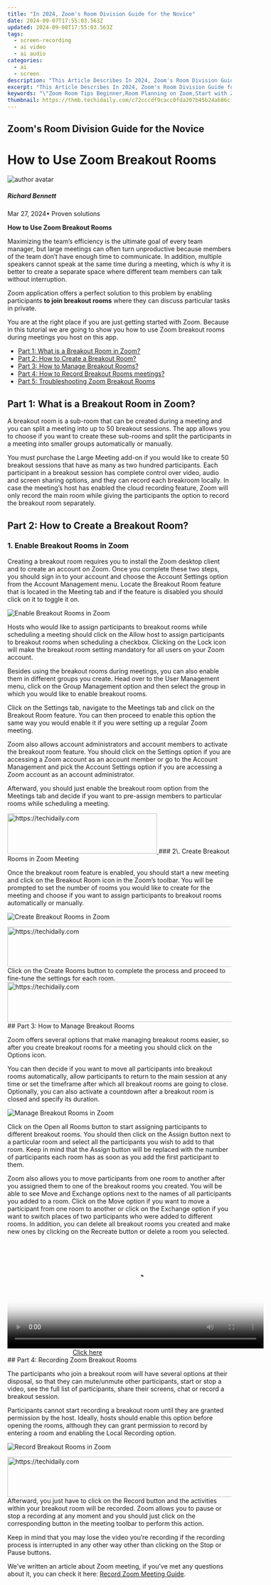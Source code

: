 ```yaml
---
title: "In 2024, Zoom's Room Division Guide for the Novice"
date: 2024-09-07T17:55:03.563Z
updated: 2024-09-08T17:55:03.563Z
tags: 
  - screen-recording
  - ai video
  - ai audio
categories: 
  - ai
  - screen
description: "This Article Describes In 2024, Zoom's Room Division Guide for the Novice"
excerpt: "This Article Describes In 2024, Zoom's Room Division Guide for the Novice"
keywords: "\"Zoom Room Tips Beginner,Room Planning on Zoom,Start with Zoom Virtual Meetings,Zoom Space Arrangement Guide,Novice's Zoom Layout Help,Basic Zoom Conference Spacing,First-Time Zoom Setup Guidance\""
thumbnail: https://thmb.techidaily.com/c72cccdf9cacc0fda207b45b24ab86cf2fde475b85a4b94012ab008856dbcd1d.jpg
---
```


## Zoom's Room Division Guide for the Novice

# How to Use Zoom Breakout Rooms

![author avatar](https://images.wondershare.com/filmora/article-images/richard-bennett.jpg)

##### Richard Bennett

 Mar 27, 2024• Proven solutions

**How to Use Zoom Breakout Rooms**

Maximizing the team’s efficiency is the ultimate goal of every team manager, but large meetings can often turn unproductive because members of the team don’t have enough time to communicate. In addition, multiple speakers cannot speak at the same time during a meeting, which is why it is better to create a separate space where different team members can talk without interruption.

Zoom application offers a perfect solution to this problem by enabling participants **to join breakout rooms** where they can discuss particular tasks in private.

You are at the right place if you are just getting started with Zoom. Because in this tutorial we are going to show you how to use Zoom breakout rooms during meetings you host on this app.

* [Part 1: What is a Breakout Room in Zoom?](#what%5Fis%5Fbreakout%5Froom)
* [Part 2: How to Create a Breakout Room?](#create%5Fzoom%5Fbreakout%5Froom)
* [Part 3: How to Manage Breakout Rooms?](#manage%5Fzoom%5Fbreakout%5Frooom)
* [Part 4: How to Record Breakout Rooms meetings?](#record%5Fbreakout%5Froom)
* [Part 5: Troubleshooting Zoom Breakout Rooms](#zoom-breakout-room%5Ffaq)

## Part 1: What is a Breakout Room in Zoom?

A breakout room is a sub-room that can be created during a meeting and you can split a meeting into up to 50 breakout sessions. The app allows you to choose if you want to create these sub-rooms and split the participants in a meeting into smaller groups automatically or manually.

You must purchase the Large Meeting add-on if you would like to create 50 breakout sessions that have as many as two hundred participants. Each participant in a breakout session has complete control over video, audio and screen sharing options, and they can record each breakroom locally. In case the meeting’s host has enabled the cloud recording feature, Zoom will only record the main room while giving the participants the option to record the breakout room separately.

## Part 2: How to Create a Breakout Room?

### 1\. Enable Breakout Rooms in Zoom

Creating a breakout room requires you to install the Zoom desktop client and to create an account on Zoom. Once you complete these two steps, you should sign in to your account and choose the Account Settings option from the Account Management menu. Locate the Breakout Room feature that is located in the Meeting tab and if the feature is disabled you should click on it to toggle it on.

![ Enable Breakout Rooms in Zoom](https://images.wondershare.com/filmora/article-images/eable-breakout-room-zoom.jpg)

Hosts who would like to assign participants to breakout rooms while scheduling a meeting should click on the Allow host to assign participants to breakout rooms when scheduling a checkbox. Clicking on the Lock icon will make the breakout room setting mandatory for all users on your Zoom account.

Besides using the breakout rooms during meetings, you can also enable them in different groups you create. Head over to the User Management menu, click on the Group Management option and then select the group in which you would like to enable breakout rooms.

Click on the Settings tab, navigate to the Meetings tab and click on the Breakout Room feature. You can then proceed to enable this option the same way you would enable it if you were setting up a regular Zoom meeting.

Zoom also allows account administrators and account members to activate the breakout room feature. You should click on the Settings option if you are accessing a Zoom account as an account member or go to the Account Management and pick the Account Settings option if you are accessing a Zoom account as an account administrator.

Afterward, you should just enable the breakout room option from the Meetings tab and decide if you want to pre-assign members to particular rooms while scheduling a meeting.

<!-- affiliate ads begin -->
<a href="https://aligracehair.sjv.io/c/5597632/2135416/19272" target="_top" id="2135416">
  <img src="//a.impactradius-go.com/display-ad/19272-2135416" border="0" alt="https://techidaily.com" width="336" height="90"/>
</a>
<img height="0" width="0" src="https://aligracehair.sjv.io/i/5597632/2135416/19272" style="position:absolute;visibility:hidden;" border="0" />
<!-- affiliate ads end -->
### 2\. Create Breakout Rooms in Zoom Meeting

Once the breakout room feature is enabled, you should start a new meeting and click on the Breakout Room icon in the Zoom’s toolbar. You will be prompted to set the number of rooms you would like to create for the meeting and choose if you want to assign participants to breakout rooms automatically or manually.

![ Create  Breakout Rooms in Zoom](https://images.wondershare.com/filmora/article-images/create-breakout-rooms.jpg)

<!-- affiliate ads begin -->
<a href="https://appsumo.8odi.net/c/5597632/2118321/7443" target="_top" id="2118321">
  <img src="//a.impactradius-go.com/display-ad/7443-2118321" border="0" alt="https://techidaily.com" width="600" height="90"/>
</a>
<img height="0" width="0" src="https://appsumo.8odi.net/i/5597632/2118321/7443" style="position:absolute;visibility:hidden;" border="0" />
<!-- affiliate ads end -->
Click on the Create Rooms button to complete the process and proceed to fine-tune the settings for each room.

<!-- affiliate ads begin -->
<a href="https://ephamedtechinc.pxf.io/c/5597632/2136614/26400" target="_top" id="2136614">
  <img src="//a.impactradius-go.com/display-ad/26400-2136614" border="0" alt="https://techidaily.com" width="728" height="90"/>
</a>
<img height="0" width="0" src="https://ephamedtechinc.pxf.io/i/5597632/2136614/26400" style="position:absolute;visibility:hidden;" border="0" />
<!-- affiliate ads end -->
## Part 3: How to Manage Breakout Rooms

Zoom offers several options that make managing breakout rooms easier, so after you create breakout rooms for a meeting you should click on the Options icon.

You can then decide if you want to move all participants into breakout rooms automatically, allow participants to return to the main session at any time or set the timeframe after which all breakout rooms are going to close. Optionally, you can also activate a countdown after a breakout room is closed and specify its duration.

![ Manage  Breakout Rooms in Zoom](https://images.wondershare.com/filmora/article-images/manage-breakout-rooms-zoom.jpg)

Click on the Open all Rooms button to start assigning participants to different breakout rooms. You should then click on the Assign button next to a particular room and select all the participants you wish to add to that room. Keep in mind that the Assign button will be replaced with the number of participants each room has as soon as you add the first participant to them.

Zoom also allows you to move participants from one room to another after you assigned them to one of the breakout rooms you created. You will be able to see Move and Exchange options next to the names of all participants you added to a room. Click on the Move option if you want to move a participant from one room to another or click on the Exchange option if you want to switch places of two participants who were added to different rooms. In addition, you can delete all breakout rooms you created and make new ones by clicking on the Recreate button or delete a room you selected.

<!-- affiliate ads begin -->
<span id="1983584">
					<video width="576" height="240" style="cursor:pointer"
           poster="//a.impactradius-go.com/display-clicktoplayimage/1983584.png"
           onclick="if(!this.playClicked){this.play();this.setAttribute('controls',true);this.playClicked=true;}">
	   <source src="//a.impactradius-go.com/display-ad/22993-1983584">
	   <img src="//a.impactradius-go.com/display-clicktoplayimage/1983584.png" style="border: none; height: 100%; width: 100%; object-fit: contain">
	</video>
	<div style="width:360px;text-align:center"><a href="javascript:window.open(decodeURIComponent('https%3A%2F%2Fhomestyler.sjv.io%2Fc%2F5597632%2F1983584%2F22993'), '_blank');void(0);">Click here</a></div>
</span>
<img height="0" width="0" src="https://imp.pxf.io/i/5597632/1983584/22993" style="position:absolute;visibility:hidden;" border="0" />
<!-- affiliate ads end -->
## Part 4: Recording Zoom Breakout Rooms

The participants who join a breakout room will have several options at their disposal, so that they can mute/unmute other participants, start or stop a video, see the full list of participants, share their screens, chat or record a breakout session.

Participants cannot start recording a breakout room until they are granted permission by the host. Ideally, hosts should enable this option before opening the rooms, although they can grant permission to record by entering a room and enabling the Local Recording option.

![ Record  Breakout Rooms in Zoom](https://images.wondershare.com/filmora/article-images/allow-record-zoom-meeting.jpg)

<!-- affiliate ads begin -->
<a href="https://bluettius.sjv.io/c/5597632/2139115/17108" target="_top" id="2139115">
  <img src="//a.impactradius-go.com/display-ad/17108-2139115" border="0" alt="https://techidaily.com" width="728" height="90"/>
</a>
<img height="0" width="0" src="https://bluettius.sjv.io/i/5597632/2139115/17108" style="position:absolute;visibility:hidden;" border="0" />
<!-- affiliate ads end -->
Afterward, you just have to click on the Record button and the activities within your breakout room will be recorded. Zoom allows you to pause or stop a recording at any moment and you should just click on the corresponding button in the meeting toolbar to perform this action.

Keep in mind that you may lose the video you’re recording if the recording process is interrupted in any other way other than clicking on the Stop or Pause buttons.

We’ve written an article about Zoom meeting, if you’ve met any questions about it, you can check it here: [Record Zoom Meeting Guide](https://tools.techidaily.com/wondershare/filmora/download/).

<!-- affiliate ads begin -->
<span id="1531882">
					<video width="864" height="1536" style="cursor:pointer"
           poster="//a.impactradius-go.com/display-clicktoplayimage/1531882.png"
           onclick="if(!this.playClicked){this.play();this.setAttribute('controls',true);this.playClicked=true;}">
	   <source src="//a.impactradius-go.com/display-ad/16446-1531882">
	   <img src="//a.impactradius-go.com/display-clicktoplayimage/1531882.png" style="border: none; height: 100%; width: 100%; object-fit: contain">
	</video>
	<div style="width:540px;text-align:center"><a href="javascript:window.open(decodeURIComponent('https%3A%2F%2Flaganoo.pxf.io%2Fc%2F5597632%2F1531882%2F16446'), '_blank');void(0);">Click here</a></div>
</span>
<img height="0" width="0" src="https://imp.pxf.io/i/5597632/1531882/16446" style="position:absolute;visibility:hidden;" border="0" />
<!-- affiliate ads end -->
## Part 5: Troubleshooting Zoom Breakout Rooms

Even though creating and managing breakout rooms shouldn’t be too difficult, you may still experience problems. Let's take a look at some of the most common issues Zoom users encounter with breakout rooms.

### 1\. Why can’t I join a Zoom Breakout Room?

Only users with access to Zoom desktop client, Zoom mobile app and H.323/SIP devices can join breakout rooms. You won’t be able to join a breakout room if you are using Zoom from a web browser.

<!-- affiliate ads begin -->
<a href="https://ephamedtechinc.pxf.io/c/5597632/2136619/26400" target="_top" id="2136619">
  <img src="//a.impactradius-go.com/display-ad/26400-2136619" border="0" alt="https://techidaily.com" width="728" height="90"/>
</a>
<img height="0" width="0" src="https://ephamedtechinc.pxf.io/i/5597632/2136619/26400" style="position:absolute;visibility:hidden;" border="0" />
<!-- affiliate ads end -->
### 2\. Can I communicate with participants in Breakout Session?

Hosts can only communicate with participants of a single breakout room, which means that they have to join a room to which a particular participant was assigned in order to communicate with them.

### 3\. Can participants switch between breakout rooms after a session starts?

No, this is not an option. However, if you remove a participant from the meeting, you will be able to assign them to a new breakout room after they rejoin the meeting.

<!-- affiliate ads begin -->
<a href="https://unicoeye.pxf.io/c/5597632/2134230/18498" target="_top" id="2134230">
  <img src="//a.impactradius-go.com/display-ad/18498-2134230" border="0" alt="https://techidaily.com" width="728" height="90"/>
</a>
<img height="0" width="0" src="https://unicoeye.pxf.io/i/5597632/2134230/18498" style="position:absolute;visibility:hidden;" border="0" />
<!-- affiliate ads end -->
### 4\. What happens if I miss or close an invitation to a breakout session?

Participants can join a breakout session before it ends. Join Breakout Session icon will remain active as long as the meeting is in progress.

**Conclusion**

Dividing a meeting into smaller sessions that have fewer participants can boost the productivity of an entire team. Zoom’s breakout rooms offer an easy way to accomplish this by allowing the host to create up to fifty different rooms that can have as many as 200 participants. Setting up breakout rooms with Zoom is a straightforward process that is not going to take more than a few moments of your time. Do you use Zoom’s breakout rooms feature? Leave a comment below and share your experiences with us.

![author avatar](https://images.wondershare.com/filmora/article-images/richard-bennett.jpg)

<!-- affiliate ads begin -->
<span id="1498635">
					<video width="320" height="320" style="cursor:pointer"
           poster="//a.impactradius-go.com/display-clicktoplayimage/1498635.png"
           onclick="if(!this.playClicked){this.play();this.setAttribute('controls',true);this.playClicked=true;}">
	   <source src="//a.impactradius-go.com/display-ad/17326-1498635">
	   <img src="//a.impactradius-go.com/display-clicktoplayimage/1498635.png" style="border: none; height: 100%; width: 100%; object-fit: contain">
	</video>
	<div style="width:200px;text-align:center"><a href="javascript:window.open(decodeURIComponent('https%3A%2F%2Fancheer.sjv.io%2Fc%2F5597632%2F1498635%2F17326'), '_blank');void(0);">Click here</a></div>
</span>
<img height="0" width="0" src="https://imp.pxf.io/i/5597632/1498635/17326" style="position:absolute;visibility:hidden;" border="0" />
<!-- affiliate ads end -->
Richard Bennett

Richard Bennett is a writer and a lover of all things video.

Follow @Richard Bennett

##### Richard Bennett

 Mar 27, 2024• Proven solutions

**How to Use Zoom Breakout Rooms**

Maximizing the team’s efficiency is the ultimate goal of every team manager, but large meetings can often turn unproductive because members of the team don’t have enough time to communicate. In addition, multiple speakers cannot speak at the same time during a meeting, which is why it is better to create a separate space where different team members can talk without interruption.

Zoom application offers a perfect solution to this problem by enabling participants **to join breakout rooms** where they can discuss particular tasks in private.

You are at the right place if you are just getting started with Zoom. Because in this tutorial we are going to show you how to use Zoom breakout rooms during meetings you host on this app.

* [Part 1: What is a Breakout Room in Zoom?](#what%5Fis%5Fbreakout%5Froom)
* [Part 2: How to Create a Breakout Room?](#create%5Fzoom%5Fbreakout%5Froom)
* [Part 3: How to Manage Breakout Rooms?](#manage%5Fzoom%5Fbreakout%5Frooom)
* [Part 4: How to Record Breakout Rooms meetings?](#record%5Fbreakout%5Froom)
* [Part 5: Troubleshooting Zoom Breakout Rooms](#zoom-breakout-room%5Ffaq)

## Part 1: What is a Breakout Room in Zoom?

A breakout room is a sub-room that can be created during a meeting and you can split a meeting into up to 50 breakout sessions. The app allows you to choose if you want to create these sub-rooms and split the participants in a meeting into smaller groups automatically or manually.

You must purchase the Large Meeting add-on if you would like to create 50 breakout sessions that have as many as two hundred participants. Each participant in a breakout session has complete control over video, audio and screen sharing options, and they can record each breakroom locally. In case the meeting’s host has enabled the cloud recording feature, Zoom will only record the main room while giving the participants the option to record the breakout room separately.

<!-- affiliate ads begin -->
<a href="https://aligracehair.sjv.io/c/5597632/2115921/19272" target="_top" id="2115921">
  <img src="//a.impactradius-go.com/display-ad/19272-2115921" border="0" alt="https://techidaily.com" width="728" height="90"/>
</a>
<img height="0" width="0" src="https://aligracehair.sjv.io/i/5597632/2115921/19272" style="position:absolute;visibility:hidden;" border="0" />
<!-- affiliate ads end -->
## Part 2: How to Create a Breakout Room?

### 1\. Enable Breakout Rooms in Zoom

Creating a breakout room requires you to install the Zoom desktop client and to create an account on Zoom. Once you complete these two steps, you should sign in to your account and choose the Account Settings option from the Account Management menu. Locate the Breakout Room feature that is located in the Meeting tab and if the feature is disabled you should click on it to toggle it on.

![ Enable Breakout Rooms in Zoom](https://images.wondershare.com/filmora/article-images/eable-breakout-room-zoom.jpg)

<!-- affiliate ads begin -->
<a href="https://25home.pxf.io/c/5597632/2123474/16836" target="_top" id="2123474">
  <img src="//a.impactradius-go.com/display-ad/16836-2123474" border="0" alt="https://techidaily.com" width="300" height="50"/>
</a>
<img height="0" width="0" src="https://25home.pxf.io/i/5597632/2123474/16836" style="position:absolute;visibility:hidden;" border="0" />
<!-- affiliate ads end -->
Hosts who would like to assign participants to breakout rooms while scheduling a meeting should click on the Allow host to assign participants to breakout rooms when scheduling a checkbox. Clicking on the Lock icon will make the breakout room setting mandatory for all users on your Zoom account.

Besides using the breakout rooms during meetings, you can also enable them in different groups you create. Head over to the User Management menu, click on the Group Management option and then select the group in which you would like to enable breakout rooms.

Click on the Settings tab, navigate to the Meetings tab and click on the Breakout Room feature. You can then proceed to enable this option the same way you would enable it if you were setting up a regular Zoom meeting.

Zoom also allows account administrators and account members to activate the breakout room feature. You should click on the Settings option if you are accessing a Zoom account as an account member or go to the Account Management and pick the Account Settings option if you are accessing a Zoom account as an account administrator.

Afterward, you should just enable the breakout room option from the Meetings tab and decide if you want to pre-assign members to particular rooms while scheduling a meeting.

### 2\. Create Breakout Rooms in Zoom Meeting

Once the breakout room feature is enabled, you should start a new meeting and click on the Breakout Room icon in the Zoom’s toolbar. You will be prompted to set the number of rooms you would like to create for the meeting and choose if you want to assign participants to breakout rooms automatically or manually.

![ Create  Breakout Rooms in Zoom](https://images.wondershare.com/filmora/article-images/create-breakout-rooms.jpg)

Click on the Create Rooms button to complete the process and proceed to fine-tune the settings for each room.

<!-- affiliate ads begin -->
<a href="https://aligracehair.sjv.io/c/5597632/2135394/19272" target="_top" id="2135394">
  <img src="//a.impactradius-go.com/display-ad/19272-2135394" border="0" alt="https://techidaily.com" width="120" height="90"/>
</a>
<img height="0" width="0" src="https://aligracehair.sjv.io/i/5597632/2135394/19272" style="position:absolute;visibility:hidden;" border="0" />
<!-- affiliate ads end -->
## Part 3: How to Manage Breakout Rooms

Zoom offers several options that make managing breakout rooms easier, so after you create breakout rooms for a meeting you should click on the Options icon.

You can then decide if you want to move all participants into breakout rooms automatically, allow participants to return to the main session at any time or set the timeframe after which all breakout rooms are going to close. Optionally, you can also activate a countdown after a breakout room is closed and specify its duration.

![ Manage  Breakout Rooms in Zoom](https://images.wondershare.com/filmora/article-images/manage-breakout-rooms-zoom.jpg)

<!-- affiliate ads begin -->
<a href="https://ephamedtechinc.pxf.io/c/5597632/2126492/26400" target="_top" id="2126492">
  <img src="//a.impactradius-go.com/display-ad/26400-2126492" border="0" alt="https://techidaily.com" width="640" height="90"/>
</a>
<img height="0" width="0" src="https://ephamedtechinc.pxf.io/i/5597632/2126492/26400" style="position:absolute;visibility:hidden;" border="0" />
<!-- affiliate ads end -->
Click on the Open all Rooms button to start assigning participants to different breakout rooms. You should then click on the Assign button next to a particular room and select all the participants you wish to add to that room. Keep in mind that the Assign button will be replaced with the number of participants each room has as soon as you add the first participant to them.

Zoom also allows you to move participants from one room to another after you assigned them to one of the breakout rooms you created. You will be able to see Move and Exchange options next to the names of all participants you added to a room. Click on the Move option if you want to move a participant from one room to another or click on the Exchange option if you want to switch places of two participants who were added to different rooms. In addition, you can delete all breakout rooms you created and make new ones by clicking on the Recreate button or delete a room you selected.

## Part 4: Recording Zoom Breakout Rooms

The participants who join a breakout room will have several options at their disposal, so that they can mute/unmute other participants, start or stop a video, see the full list of participants, share their screens, chat or record a breakout session.

Participants cannot start recording a breakout room until they are granted permission by the host. Ideally, hosts should enable this option before opening the rooms, although they can grant permission to record by entering a room and enabling the Local Recording option.

![ Record  Breakout Rooms in Zoom](https://images.wondershare.com/filmora/article-images/allow-record-zoom-meeting.jpg)

Afterward, you just have to click on the Record button and the activities within your breakout room will be recorded. Zoom allows you to pause or stop a recording at any moment and you should just click on the corresponding button in the meeting toolbar to perform this action.

Keep in mind that you may lose the video you’re recording if the recording process is interrupted in any other way other than clicking on the Stop or Pause buttons.

We’ve written an article about Zoom meeting, if you’ve met any questions about it, you can check it here: [Record Zoom Meeting Guide](https://tools.techidaily.com/wondershare/filmora/download/).

## Part 5: Troubleshooting Zoom Breakout Rooms

Even though creating and managing breakout rooms shouldn’t be too difficult, you may still experience problems. Let's take a look at some of the most common issues Zoom users encounter with breakout rooms.

<!-- affiliate ads begin -->
<a href="https://appsumo.8odi.net/c/5597632/2130887/7443" target="_top" id="2130887">
  <img src="//a.impactradius-go.com/display-ad/7443-2130887" border="0" alt="https://techidaily.com" width="728" height="90"/>
</a>
<img height="0" width="0" src="https://appsumo.8odi.net/i/5597632/2130887/7443" style="position:absolute;visibility:hidden;" border="0" />
<!-- affiliate ads end -->
### 1\. Why can’t I join a Zoom Breakout Room?

Only users with access to Zoom desktop client, Zoom mobile app and H.323/SIP devices can join breakout rooms. You won’t be able to join a breakout room if you are using Zoom from a web browser.

<!-- affiliate ads begin -->
<a href="https://aligracehair.sjv.io/c/5597632/2115935/19272" target="_top" id="2115935">
  <img src="//a.impactradius-go.com/display-ad/19272-2115935" border="0" alt="https://techidaily.com" width="392" height="72"/>
</a>
<img height="0" width="0" src="https://aligracehair.sjv.io/i/5597632/2115935/19272" style="position:absolute;visibility:hidden;" border="0" />
<!-- affiliate ads end -->
### 2\. Can I communicate with participants in Breakout Session?

Hosts can only communicate with participants of a single breakout room, which means that they have to join a room to which a particular participant was assigned in order to communicate with them.

<!-- affiliate ads begin -->
<a href="https://appsumo.8odi.net/c/5597632/2118310/7443" target="_top" id="2118310">
  <img src="//a.impactradius-go.com/display-ad/7443-2118310" border="0" alt="https://techidaily.com" width="600" height="90"/>
</a>
<img height="0" width="0" src="https://appsumo.8odi.net/i/5597632/2118310/7443" style="position:absolute;visibility:hidden;" border="0" />
<!-- affiliate ads end -->
### 3\. Can participants switch between breakout rooms after a session starts?

No, this is not an option. However, if you remove a participant from the meeting, you will be able to assign them to a new breakout room after they rejoin the meeting.

<!-- affiliate ads begin -->
<a href="https://appsumo.8odi.net/c/5597632/2123738/7443" target="_top" id="2123738">
  <img src="//a.impactradius-go.com/display-ad/7443-2123738" border="0" alt="https://techidaily.com" width="600" height="90"/>
</a>
<img height="0" width="0" src="https://appsumo.8odi.net/i/5597632/2123738/7443" style="position:absolute;visibility:hidden;" border="0" />
<!-- affiliate ads end -->
### 4\. What happens if I miss or close an invitation to a breakout session?

Participants can join a breakout session before it ends. Join Breakout Session icon will remain active as long as the meeting is in progress.

**Conclusion**

Dividing a meeting into smaller sessions that have fewer participants can boost the productivity of an entire team. Zoom’s breakout rooms offer an easy way to accomplish this by allowing the host to create up to fifty different rooms that can have as many as 200 participants. Setting up breakout rooms with Zoom is a straightforward process that is not going to take more than a few moments of your time. Do you use Zoom’s breakout rooms feature? Leave a comment below and share your experiences with us.

![author avatar](https://images.wondershare.com/filmora/article-images/richard-bennett.jpg)

Richard Bennett

Richard Bennett is a writer and a lover of all things video.

Follow @Richard Bennett

##### Richard Bennett

 Mar 27, 2024• Proven solutions

**How to Use Zoom Breakout Rooms**

Maximizing the team’s efficiency is the ultimate goal of every team manager, but large meetings can often turn unproductive because members of the team don’t have enough time to communicate. In addition, multiple speakers cannot speak at the same time during a meeting, which is why it is better to create a separate space where different team members can talk without interruption.

Zoom application offers a perfect solution to this problem by enabling participants **to join breakout rooms** where they can discuss particular tasks in private.

You are at the right place if you are just getting started with Zoom. Because in this tutorial we are going to show you how to use Zoom breakout rooms during meetings you host on this app.

* [Part 1: What is a Breakout Room in Zoom?](#what%5Fis%5Fbreakout%5Froom)
* [Part 2: How to Create a Breakout Room?](#create%5Fzoom%5Fbreakout%5Froom)
* [Part 3: How to Manage Breakout Rooms?](#manage%5Fzoom%5Fbreakout%5Frooom)
* [Part 4: How to Record Breakout Rooms meetings?](#record%5Fbreakout%5Froom)
* [Part 5: Troubleshooting Zoom Breakout Rooms](#zoom-breakout-room%5Ffaq)

## Part 1: What is a Breakout Room in Zoom?

A breakout room is a sub-room that can be created during a meeting and you can split a meeting into up to 50 breakout sessions. The app allows you to choose if you want to create these sub-rooms and split the participants in a meeting into smaller groups automatically or manually.

You must purchase the Large Meeting add-on if you would like to create 50 breakout sessions that have as many as two hundred participants. Each participant in a breakout session has complete control over video, audio and screen sharing options, and they can record each breakroom locally. In case the meeting’s host has enabled the cloud recording feature, Zoom will only record the main room while giving the participants the option to record the breakout room separately.

<!-- affiliate ads begin -->
<span id="1770776">
					<video width="240" height="480" style="cursor:pointer"
           poster="//a.impactradius-go.com/display-clicktoplayimage/1770776.png"
           onclick="if(!this.playClicked){this.play();this.setAttribute('controls',true);this.playClicked=true;}">
	   <source src="//a.impactradius-go.com/display-ad/20702-1770776">
	   <img src="//a.impactradius-go.com/display-clicktoplayimage/1770776.png" style="border: none; height: 100%; width: 100%; object-fit: contain">
	</video>
	<div style="width:150px;text-align:center"><a href="javascript:window.open(decodeURIComponent('https%3A%2F%2Ftokenmetrics.sjv.io%2Fc%2F5597632%2F1770776%2F20702'), '_blank');void(0);">Click here</a></div>
</span>
<img height="0" width="0" src="https://imp.pxf.io/i/5597632/1770776/20702" style="position:absolute;visibility:hidden;" border="0" />
<!-- affiliate ads end -->
## Part 2: How to Create a Breakout Room?

### 1\. Enable Breakout Rooms in Zoom

Creating a breakout room requires you to install the Zoom desktop client and to create an account on Zoom. Once you complete these two steps, you should sign in to your account and choose the Account Settings option from the Account Management menu. Locate the Breakout Room feature that is located in the Meeting tab and if the feature is disabled you should click on it to toggle it on.

![ Enable Breakout Rooms in Zoom](https://images.wondershare.com/filmora/article-images/eable-breakout-room-zoom.jpg)

Hosts who would like to assign participants to breakout rooms while scheduling a meeting should click on the Allow host to assign participants to breakout rooms when scheduling a checkbox. Clicking on the Lock icon will make the breakout room setting mandatory for all users on your Zoom account.

Besides using the breakout rooms during meetings, you can also enable them in different groups you create. Head over to the User Management menu, click on the Group Management option and then select the group in which you would like to enable breakout rooms.

Click on the Settings tab, navigate to the Meetings tab and click on the Breakout Room feature. You can then proceed to enable this option the same way you would enable it if you were setting up a regular Zoom meeting.

Zoom also allows account administrators and account members to activate the breakout room feature. You should click on the Settings option if you are accessing a Zoom account as an account member or go to the Account Management and pick the Account Settings option if you are accessing a Zoom account as an account administrator.

Afterward, you should just enable the breakout room option from the Meetings tab and decide if you want to pre-assign members to particular rooms while scheduling a meeting.

### 2\. Create Breakout Rooms in Zoom Meeting

Once the breakout room feature is enabled, you should start a new meeting and click on the Breakout Room icon in the Zoom’s toolbar. You will be prompted to set the number of rooms you would like to create for the meeting and choose if you want to assign participants to breakout rooms automatically or manually.

![ Create  Breakout Rooms in Zoom](https://images.wondershare.com/filmora/article-images/create-breakout-rooms.jpg)

Click on the Create Rooms button to complete the process and proceed to fine-tune the settings for each room.

<!-- affiliate ads begin -->
<a href="https://aligracehair.sjv.io/c/5597632/2115940/19272" target="_top" id="2115940">
  <img src="//a.impactradius-go.com/display-ad/19272-2115940" border="0" alt="https://techidaily.com" width="120" height="90"/>
</a>
<img height="0" width="0" src="https://aligracehair.sjv.io/i/5597632/2115940/19272" style="position:absolute;visibility:hidden;" border="0" />
<!-- affiliate ads end -->
## Part 3: How to Manage Breakout Rooms

Zoom offers several options that make managing breakout rooms easier, so after you create breakout rooms for a meeting you should click on the Options icon.

You can then decide if you want to move all participants into breakout rooms automatically, allow participants to return to the main session at any time or set the timeframe after which all breakout rooms are going to close. Optionally, you can also activate a countdown after a breakout room is closed and specify its duration.

![ Manage  Breakout Rooms in Zoom](https://images.wondershare.com/filmora/article-images/manage-breakout-rooms-zoom.jpg)

<!-- affiliate ads begin -->
<span id="1160850">
					<video width="576" height="324" style="cursor:pointer"
           poster="//a.impactradius-go.com/display-clicktoplayimage/1160850.png"
           onclick="if(!this.playClicked){this.play();this.setAttribute('controls',true);this.playClicked=true;}">
	   <source src="//a.impactradius-go.com/display-ad/14559-1160850">
	   <img src="//a.impactradius-go.com/display-clicktoplayimage/1160850.png" style="border: none; height: 100%; width: 100%; object-fit: contain">
	</video>
	<div style="width:360px;text-align:center"><a href="javascript:window.open(decodeURIComponent('https%3A%2F%2Fpropmoneyinc.pxf.io%2Fc%2F5597632%2F1160850%2F14559'), '_blank');void(0);">Click here</a></div>
</span>
<img height="0" width="0" src="https://imp.pxf.io/i/5597632/1160850/14559" style="position:absolute;visibility:hidden;" border="0" />
<!-- affiliate ads end -->
Click on the Open all Rooms button to start assigning participants to different breakout rooms. You should then click on the Assign button next to a particular room and select all the participants you wish to add to that room. Keep in mind that the Assign button will be replaced with the number of participants each room has as soon as you add the first participant to them.

Zoom also allows you to move participants from one room to another after you assigned them to one of the breakout rooms you created. You will be able to see Move and Exchange options next to the names of all participants you added to a room. Click on the Move option if you want to move a participant from one room to another or click on the Exchange option if you want to switch places of two participants who were added to different rooms. In addition, you can delete all breakout rooms you created and make new ones by clicking on the Recreate button or delete a room you selected.

## Part 4: Recording Zoom Breakout Rooms

The participants who join a breakout room will have several options at their disposal, so that they can mute/unmute other participants, start or stop a video, see the full list of participants, share their screens, chat or record a breakout session.

Participants cannot start recording a breakout room until they are granted permission by the host. Ideally, hosts should enable this option before opening the rooms, although they can grant permission to record by entering a room and enabling the Local Recording option.

![ Record  Breakout Rooms in Zoom](https://images.wondershare.com/filmora/article-images/allow-record-zoom-meeting.jpg)

<!-- affiliate ads begin -->
<a href="https://zebaoaffiliateprogram.pxf.io/c/5597632/2137973/21526" target="_top" id="2137973">
  <img src="//a.impactradius-go.com/display-ad/21526-2137973" border="0" alt="https://techidaily.com" width="728" height="90"/>
</a>
<img height="0" width="0" src="https://zebaoaffiliateprogram.pxf.io/i/5597632/2137973/21526" style="position:absolute;visibility:hidden;" border="0" />
<!-- affiliate ads end -->
Afterward, you just have to click on the Record button and the activities within your breakout room will be recorded. Zoom allows you to pause or stop a recording at any moment and you should just click on the corresponding button in the meeting toolbar to perform this action.

Keep in mind that you may lose the video you’re recording if the recording process is interrupted in any other way other than clicking on the Stop or Pause buttons.

We’ve written an article about Zoom meeting, if you’ve met any questions about it, you can check it here: [Record Zoom Meeting Guide](https://tools.techidaily.com/wondershare/filmora/download/).

## Part 5: Troubleshooting Zoom Breakout Rooms

Even though creating and managing breakout rooms shouldn’t be too difficult, you may still experience problems. Let's take a look at some of the most common issues Zoom users encounter with breakout rooms.

<!-- affiliate ads begin -->
<a href="https://appsumo.8odi.net/c/5597632/2132160/7443" target="_top" id="2132160">
  <img src="//a.impactradius-go.com/display-ad/7443-2132160" border="0" alt="https://techidaily.com" width="600" height="90"/>
</a>
<img height="0" width="0" src="https://appsumo.8odi.net/i/5597632/2132160/7443" style="position:absolute;visibility:hidden;" border="0" />
<!-- affiliate ads end -->
### 1\. Why can’t I join a Zoom Breakout Room?

Only users with access to Zoom desktop client, Zoom mobile app and H.323/SIP devices can join breakout rooms. You won’t be able to join a breakout room if you are using Zoom from a web browser.

### 2\. Can I communicate with participants in Breakout Session?

Hosts can only communicate with participants of a single breakout room, which means that they have to join a room to which a particular participant was assigned in order to communicate with them.

### 3\. Can participants switch between breakout rooms after a session starts?

No, this is not an option. However, if you remove a participant from the meeting, you will be able to assign them to a new breakout room after they rejoin the meeting.

<!-- affiliate ads begin -->
<a href="https://unicoeye.pxf.io/c/5597632/2134243/18498" target="_top" id="2134243">
  <img src="//a.impactradius-go.com/display-ad/18498-2134243" border="0" alt="https://techidaily.com" width="728" height="90"/>
</a>
<img height="0" width="0" src="https://unicoeye.pxf.io/i/5597632/2134243/18498" style="position:absolute;visibility:hidden;" border="0" />
<!-- affiliate ads end -->
### 4\. What happens if I miss or close an invitation to a breakout session?

Participants can join a breakout session before it ends. Join Breakout Session icon will remain active as long as the meeting is in progress.

**Conclusion**

Dividing a meeting into smaller sessions that have fewer participants can boost the productivity of an entire team. Zoom’s breakout rooms offer an easy way to accomplish this by allowing the host to create up to fifty different rooms that can have as many as 200 participants. Setting up breakout rooms with Zoom is a straightforward process that is not going to take more than a few moments of your time. Do you use Zoom’s breakout rooms feature? Leave a comment below and share your experiences with us.

![author avatar](https://images.wondershare.com/filmora/article-images/richard-bennett.jpg)

<!-- affiliate ads begin -->
<a href="https://ephamedtechinc.pxf.io/c/5597632/2137219/26400" target="_top" id="2137219">
  <img src="//a.impactradius-go.com/display-ad/26400-2137219" border="0" alt="https://techidaily.com" width="728" height="90"/>
</a>
<img height="0" width="0" src="https://ephamedtechinc.pxf.io/i/5597632/2137219/26400" style="position:absolute;visibility:hidden;" border="0" />
<!-- affiliate ads end -->
Richard Bennett

Richard Bennett is a writer and a lover of all things video.

Follow @Richard Bennett

##### Richard Bennett

 Mar 27, 2024• Proven solutions

**How to Use Zoom Breakout Rooms**

Maximizing the team’s efficiency is the ultimate goal of every team manager, but large meetings can often turn unproductive because members of the team don’t have enough time to communicate. In addition, multiple speakers cannot speak at the same time during a meeting, which is why it is better to create a separate space where different team members can talk without interruption.

Zoom application offers a perfect solution to this problem by enabling participants **to join breakout rooms** where they can discuss particular tasks in private.

You are at the right place if you are just getting started with Zoom. Because in this tutorial we are going to show you how to use Zoom breakout rooms during meetings you host on this app.

* [Part 1: What is a Breakout Room in Zoom?](#what%5Fis%5Fbreakout%5Froom)
* [Part 2: How to Create a Breakout Room?](#create%5Fzoom%5Fbreakout%5Froom)
* [Part 3: How to Manage Breakout Rooms?](#manage%5Fzoom%5Fbreakout%5Frooom)
* [Part 4: How to Record Breakout Rooms meetings?](#record%5Fbreakout%5Froom)
* [Part 5: Troubleshooting Zoom Breakout Rooms](#zoom-breakout-room%5Ffaq)

## Part 1: What is a Breakout Room in Zoom?

A breakout room is a sub-room that can be created during a meeting and you can split a meeting into up to 50 breakout sessions. The app allows you to choose if you want to create these sub-rooms and split the participants in a meeting into smaller groups automatically or manually.

You must purchase the Large Meeting add-on if you would like to create 50 breakout sessions that have as many as two hundred participants. Each participant in a breakout session has complete control over video, audio and screen sharing options, and they can record each breakroom locally. In case the meeting’s host has enabled the cloud recording feature, Zoom will only record the main room while giving the participants the option to record the breakout room separately.

## Part 2: How to Create a Breakout Room?

### 1\. Enable Breakout Rooms in Zoom

Creating a breakout room requires you to install the Zoom desktop client and to create an account on Zoom. Once you complete these two steps, you should sign in to your account and choose the Account Settings option from the Account Management menu. Locate the Breakout Room feature that is located in the Meeting tab and if the feature is disabled you should click on it to toggle it on.

![ Enable Breakout Rooms in Zoom](https://images.wondershare.com/filmora/article-images/eable-breakout-room-zoom.jpg)

Hosts who would like to assign participants to breakout rooms while scheduling a meeting should click on the Allow host to assign participants to breakout rooms when scheduling a checkbox. Clicking on the Lock icon will make the breakout room setting mandatory for all users on your Zoom account.

Besides using the breakout rooms during meetings, you can also enable them in different groups you create. Head over to the User Management menu, click on the Group Management option and then select the group in which you would like to enable breakout rooms.

Click on the Settings tab, navigate to the Meetings tab and click on the Breakout Room feature. You can then proceed to enable this option the same way you would enable it if you were setting up a regular Zoom meeting.

Zoom also allows account administrators and account members to activate the breakout room feature. You should click on the Settings option if you are accessing a Zoom account as an account member or go to the Account Management and pick the Account Settings option if you are accessing a Zoom account as an account administrator.

Afterward, you should just enable the breakout room option from the Meetings tab and decide if you want to pre-assign members to particular rooms while scheduling a meeting.

<!-- affiliate ads begin -->
<a href="https://bluettius.sjv.io/c/5597632/2139107/17108" target="_top" id="2139107">
  <img src="//a.impactradius-go.com/display-ad/17108-2139107" border="0" alt="https://techidaily.com" width="250" height="90"/>
</a>
<img height="0" width="0" src="https://bluettius.sjv.io/i/5597632/2139107/17108" style="position:absolute;visibility:hidden;" border="0" />
<!-- affiliate ads end -->
### 2\. Create Breakout Rooms in Zoom Meeting

Once the breakout room feature is enabled, you should start a new meeting and click on the Breakout Room icon in the Zoom’s toolbar. You will be prompted to set the number of rooms you would like to create for the meeting and choose if you want to assign participants to breakout rooms automatically or manually.

![ Create  Breakout Rooms in Zoom](https://images.wondershare.com/filmora/article-images/create-breakout-rooms.jpg)

Click on the Create Rooms button to complete the process and proceed to fine-tune the settings for each room.

<!-- affiliate ads begin -->
<a href="https://aligracehair.sjv.io/c/5597632/2135356/19272" target="_top" id="2135356">
  <img src="//a.impactradius-go.com/display-ad/19272-2135356" border="0" alt="https://techidaily.com" width="300" height="90"/>
</a>
<img height="0" width="0" src="https://aligracehair.sjv.io/i/5597632/2135356/19272" style="position:absolute;visibility:hidden;" border="0" />
<!-- affiliate ads end -->
## Part 3: How to Manage Breakout Rooms

Zoom offers several options that make managing breakout rooms easier, so after you create breakout rooms for a meeting you should click on the Options icon.

You can then decide if you want to move all participants into breakout rooms automatically, allow participants to return to the main session at any time or set the timeframe after which all breakout rooms are going to close. Optionally, you can also activate a countdown after a breakout room is closed and specify its duration.

![ Manage  Breakout Rooms in Zoom](https://images.wondershare.com/filmora/article-images/manage-breakout-rooms-zoom.jpg)

<!-- affiliate ads begin -->
<span id="1770544">
					<video width="240" height="480" style="cursor:pointer"
           poster="//a.impactradius-go.com/display-clicktoplayimage/1770544.png"
           onclick="if(!this.playClicked){this.play();this.setAttribute('controls',true);this.playClicked=true;}">
	   <source src="//a.impactradius-go.com/display-ad/20702-1770544">
	   <img src="//a.impactradius-go.com/display-clicktoplayimage/1770544.png" style="border: none; height: 100%; width: 100%; object-fit: contain">
	</video>
	<div style="width:150px;text-align:center"><a href="javascript:window.open(decodeURIComponent('https%3A%2F%2Ftokenmetrics.sjv.io%2Fc%2F5597632%2F1770544%2F20702'), '_blank');void(0);">Click here</a></div>
</span>
<img height="0" width="0" src="https://imp.pxf.io/i/5597632/1770544/20702" style="position:absolute;visibility:hidden;" border="0" />
<!-- affiliate ads end -->
Click on the Open all Rooms button to start assigning participants to different breakout rooms. You should then click on the Assign button next to a particular room and select all the participants you wish to add to that room. Keep in mind that the Assign button will be replaced with the number of participants each room has as soon as you add the first participant to them.

Zoom also allows you to move participants from one room to another after you assigned them to one of the breakout rooms you created. You will be able to see Move and Exchange options next to the names of all participants you added to a room. Click on the Move option if you want to move a participant from one room to another or click on the Exchange option if you want to switch places of two participants who were added to different rooms. In addition, you can delete all breakout rooms you created and make new ones by clicking on the Recreate button or delete a room you selected.

## Part 4: Recording Zoom Breakout Rooms

The participants who join a breakout room will have several options at their disposal, so that they can mute/unmute other participants, start or stop a video, see the full list of participants, share their screens, chat or record a breakout session.

Participants cannot start recording a breakout room until they are granted permission by the host. Ideally, hosts should enable this option before opening the rooms, although they can grant permission to record by entering a room and enabling the Local Recording option.

![ Record  Breakout Rooms in Zoom](https://images.wondershare.com/filmora/article-images/allow-record-zoom-meeting.jpg)

<!-- affiliate ads begin -->
<a href="https://zebaoaffiliateprogram.pxf.io/c/5597632/2137974/21526" target="_top" id="2137974">
  <img src="//a.impactradius-go.com/display-ad/21526-2137974" border="0" alt="https://techidaily.com" width="728" height="90"/>
</a>
<img height="0" width="0" src="https://zebaoaffiliateprogram.pxf.io/i/5597632/2137974/21526" style="position:absolute;visibility:hidden;" border="0" />
<!-- affiliate ads end -->
Afterward, you just have to click on the Record button and the activities within your breakout room will be recorded. Zoom allows you to pause or stop a recording at any moment and you should just click on the corresponding button in the meeting toolbar to perform this action.

Keep in mind that you may lose the video you’re recording if the recording process is interrupted in any other way other than clicking on the Stop or Pause buttons.

We’ve written an article about Zoom meeting, if you’ve met any questions about it, you can check it here: [Record Zoom Meeting Guide](https://tools.techidaily.com/wondershare/filmora/download/).

<!-- affiliate ads begin -->
<a href="https://ephamedtechinc.pxf.io/c/5597632/2137202/26400" target="_top" id="2137202">
  <img src="//a.impactradius-go.com/display-ad/26400-2137202" border="0" alt="https://techidaily.com" width="728" height="90"/>
</a>
<img height="0" width="0" src="https://ephamedtechinc.pxf.io/i/5597632/2137202/26400" style="position:absolute;visibility:hidden;" border="0" />
<!-- affiliate ads end -->
## Part 5: Troubleshooting Zoom Breakout Rooms

Even though creating and managing breakout rooms shouldn’t be too difficult, you may still experience problems. Let's take a look at some of the most common issues Zoom users encounter with breakout rooms.

### 1\. Why can’t I join a Zoom Breakout Room?

Only users with access to Zoom desktop client, Zoom mobile app and H.323/SIP devices can join breakout rooms. You won’t be able to join a breakout room if you are using Zoom from a web browser.

<!-- affiliate ads begin -->
<a href="https://appsumo.8odi.net/c/5597632/2128842/7443" target="_top" id="2128842">
  <img src="//a.impactradius-go.com/display-ad/7443-2128842" border="0" alt="https://techidaily.com" width="600" height="90"/>
</a>
<img height="0" width="0" src="https://appsumo.8odi.net/i/5597632/2128842/7443" style="position:absolute;visibility:hidden;" border="0" />
<!-- affiliate ads end -->
### 2\. Can I communicate with participants in Breakout Session?

Hosts can only communicate with participants of a single breakout room, which means that they have to join a room to which a particular participant was assigned in order to communicate with them.

### 3\. Can participants switch between breakout rooms after a session starts?

No, this is not an option. However, if you remove a participant from the meeting, you will be able to assign them to a new breakout room after they rejoin the meeting.

### 4\. What happens if I miss or close an invitation to a breakout session?

Participants can join a breakout session before it ends. Join Breakout Session icon will remain active as long as the meeting is in progress.

**Conclusion**

Dividing a meeting into smaller sessions that have fewer participants can boost the productivity of an entire team. Zoom’s breakout rooms offer an easy way to accomplish this by allowing the host to create up to fifty different rooms that can have as many as 200 participants. Setting up breakout rooms with Zoom is a straightforward process that is not going to take more than a few moments of your time. Do you use Zoom’s breakout rooms feature? Leave a comment below and share your experiences with us.

![author avatar](https://images.wondershare.com/filmora/article-images/richard-bennett.jpg)

Richard Bennett

Richard Bennett is a writer and a lover of all things video.

Follow @Richard Bennett

<ins class="adsbygoogle"
     style="display:block"
     data-ad-format="autorelaxed"
     data-ad-client="ca-pub-7571918770474297"
     data-ad-slot="1223367746"></ins>

<ins class="adsbygoogle"
     style="display:block"
     data-ad-format="autorelaxed"
     data-ad-client="ca-pub-7571918770474297"
     data-ad-slot="1223367746"></ins>



<ins class="adsbygoogle"
     style="display:block"
     data-ad-client="ca-pub-7571918770474297"
     data-ad-slot="8358498916"
     data-ad-format="auto"
     data-full-width-responsive="true"></ins>









